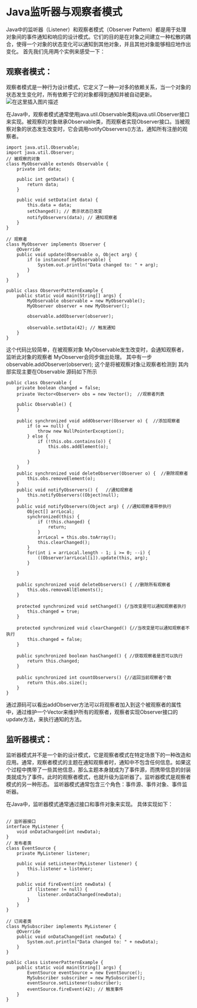# Java监听器与观察者模式
Java中的监听器（Listener）和观察者模式（Observer Pattern）都是用于处理对象间的事件通知和响应的设计模式。它们的目的是在对象之间建立一种松散的耦合，使得一个对象的状态变化可以通知到其他对象，并且其他对象能够相应地作出变化。
首先我们先用两个实例来感受一下：
## 观察者模式：
观察者模式是一种行为设计模式，它定义了一种一对多的依赖关系，当一个对象的状态发生变化时，所有依赖于它的对象都得到通知并被自动更新。
![在这里插入图片描述](https://img-blog.csdnimg.cn/direct/1ff99c2dc44a45618fa3087d077de604.png)

在Java中，观察者模式通常使用java.util.Observable类和java.util.Observer接口来实现。被观察的对象继承Observable类，而观察者实现Observer接口。当被观察对象的状态发生改变时，它会调用notifyObservers()方法，通知所有注册的观察者。
```
import java.util.Observable;
import java.util.Observer;
// 被观察的对象
class MyObservable extends Observable {
    private int data;

    public int getData() {
        return data;
    }

    public void setData(int data) {
        this.data = data;
        setChanged(); // 表示状态已改变
        notifyObservers(data); // 通知观察者
    }
}

// 观察者
class MyObserver implements Observer {
    @Override
    public void update(Observable o, Object arg) {
        if (o instanceof MyObservable) {
            System.out.println("Data changed to: " + arg);
        }
    }
}

public class ObserverPatternExample {
    public static void main(String[] args) {
        MyObservable observable = new MyObservable();
        MyObserver observer = new MyObserver();

        observable.addObserver(observer);

        observable.setData(42); // 触发通知
    }
}

```
这个代码比较简单，在被观察对象 MyObservable发生改变时，会通知观察者，监听此对象的观察者 MyObserver会同步做出处理。
其中有一步observable.addObserver(observer); 这个是将被观察对象让观察者检测到
其内部实现主要在Observable
源码如下所示
```
public class Observable {
    private boolean changed = false;
    private Vector<Observer> obs = new Vector();  //观察者列表

    public Observable() {
    }

    public synchronized void addObserver(Observer o) {  //添加观察者
        if (o == null) {
            throw new NullPointerException();
        } else {
            if (!this.obs.contains(o)) {
                this.obs.addElement(o);
            }

        }
    }
    public synchronized void deleteObserver(Observer o) {  //删除观察者
        this.obs.removeElement(o);
    }
    public void notifyObservers() {   //通知观察者
        this.notifyObservers((Object)null);
    }
    public void notifyObservers(Object arg) { //通知观察者带参执行
        Object[] arrLocal;
        synchronized(this) {
            if (!this.changed) {
                return;
            }
            arrLocal = this.obs.toArray();
            this.clearChanged();
        }
        for(int i = arrLocal.length - 1; i >= 0; --i) {
            ((Observer)arrLocal[i]).update(this, arg);
        }

    }

    public synchronized void deleteObservers() { //删除所有观察者
        this.obs.removeAllElements();
    }

    protected synchronized void setChanged() {/当改变是可以通知观察者执行
        this.changed = true;
    }

    protected synchronized void clearChanged() {//当改变是可以通知观察者不执行
        this.changed = false;
    }

    public synchronized boolean hasChanged() { //获取观察者是否可以执行
        return this.changed;
    }

    public synchronized int countObservers() {//返回当前观察者个数
        return this.obs.size();
    }
}

```
通过源码可以看出addObserver方法可以将观察者加入到这个被观察者的属性中，通过维护一个Vector<Observer>来维护所有的观察者，观察者实现Observer接口的update方法，来执行通知的方法。
## 监听器模式：
监听器模式并不是一个新的设计模式，它是观察者模式在特定场景下的一种改造和应用。通常，观察者模式的主题在通知观察者时，通知中不包含任何信息。如果这个过程中携带了一些其他信息，那么主题本身就成为了事件源，而携带信息的封装类就成为了事件。此时的观察者模式，也就升级为监听器了。监听器模式是观察者模式的另一种形态。
监听器模式通常包含三个角色：事件源、事件对象、事件监听器。


在Java中，监听器模式通常通过接口和事件对象来实现。
具体实现如下：
```

// 监听器接口
interface MyListener {
    void onDataChanged(int newData);
}
// 发布者类
class EventSource {
    private MyListener listener;

    public void setListener(MyListener listener) {
        this.listener = listener;
    }

    public void fireEvent(int newData) {
        if (listener != null) {
            listener.onDataChanged(newData);
        }
    }
}

// 订阅者类
class MySubscriber implements MyListener {
    @Override
    public void onDataChanged(int newData) {
        System.out.println("Data changed to: " + newData);
    }
}

public class ListenerPatternExample {
    public static void main(String[] args) {
        EventSource eventSource = new EventSource();
        MySubscriber subscriber = new MySubscriber();
        eventSource.setListener(subscriber);
        eventSource.fireEvent(42); // 触发事件
    }
}

```


